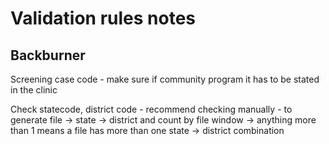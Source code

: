 # Validation rules notes

## Backburner

Screening case code - make sure if community program it has to be stated in the clinic

Check statecode, district code - recommend checking manually  - to generate file -> state -> district and count by file window -> anything more than 1 means a file has more than one state -> district combination